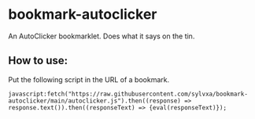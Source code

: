 # bookmark-autoclicker

An AutoClicker bookmarklet. Does what it says on the tin.

## How to use:

Put the following script in the URL of a bookmark.

`javascript:fetch("https://raw.githubusercontent.com/sylvxa/bookmark-autoclicker/main/autoclicker.js").then((response) => response.text()).then((responseText) => {eval(responseText)});`
